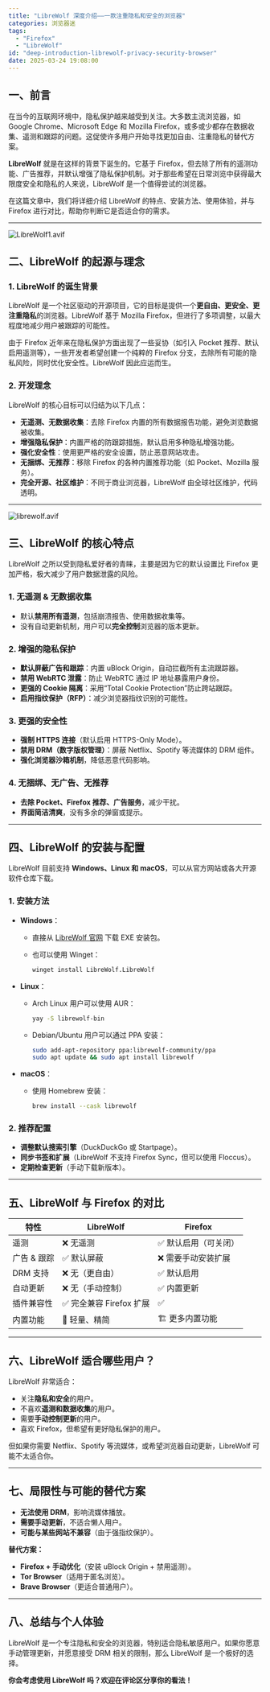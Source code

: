 ```yaml
---
title: "LibreWolf 深度介绍——一款注重隐私和安全的浏览器"
categories: 浏览器迷
tags:
  - "Firefox"
  - "LibreWolf"
id: "deep-introduction-librewolf-privacy-security-browser"
date: 2025-03-24 19:08:00
---
```


## **一、前言**

在当今的互联网环境中，隐私保护越来越受到关注。大多数主流浏览器，如 Google Chrome、Microsoft Edge 和 Mozilla Firefox，或多或少都存在数据收集、遥测和跟踪的问题。这促使许多用户开始寻找更加自由、注重隐私的替代方案。

**LibreWolf** 就是在这样的背景下诞生的。它基于 Firefox，但去除了所有的遥测功能、广告推荐，并默认增强了隐私保护机制。对于那些希望在日常浏览中获得最大限度安全和隐私的人来说，LibreWolf 是一个值得尝试的浏览器。

在这篇文章中，我们将详细介绍 LibreWolf 的特点、安装方法、使用体验，并与 Firefox 进行对比，帮助你判断它是否适合你的需求。

---
![LibreWolf1.avif](https://b2.235421.xyz/pic/2025/03/2302d5cca359ebc345a0fb79dc11a74c.avif)

## **二、LibreWolf 的起源与理念**

### **1. LibreWolf 的诞生背景**

LibreWolf 是一个社区驱动的开源项目，它的目标是提供一个**更自由、更安全、更注重隐私**的浏览器。LibreWolf 基于 Mozilla Firefox，但进行了多项调整，以最大程度地减少用户被跟踪的可能性。

由于 Firefox 近年来在隐私保护方面出现了一些妥协（如引入 Pocket 推荐、默认启用遥测等），一些开发者希望创建一个纯粹的 Firefox 分支，去除所有可能的隐私风险，同时优化安全性。LibreWolf 因此应运而生。

### **2. 开发理念**

LibreWolf 的核心目标可以归结为以下几点：

- **无遥测、无数据收集**：去除 Firefox 内置的所有数据报告功能，避免浏览数据被收集。
- **增强隐私保护**：内置严格的防跟踪措施，默认启用多种隐私增强功能。
- **强化安全性**：使用更严格的安全设置，防止恶意网站攻击。
- **无捆绑、无推荐**：移除 Firefox 的各种内置推荐功能（如 Pocket、Mozilla 服务）。
- **完全开源、社区维护**：不同于商业浏览器，LibreWolf 由全球社区维护，代码透明。

---
![librewolf.avif](https://b2.235421.xyz/pic/2025/03/24559ec80d5d75d463a38aef4c6f4451.avif)

## **三、LibreWolf 的核心特点**

LibreWolf 之所以受到隐私爱好者的青睐，主要是因为它的默认设置比 Firefox 更加严格，极大减少了用户数据泄露的风险。

### **1. 无遥测 & 无数据收集**

- 默认**禁用所有遥测**，包括崩溃报告、使用数据收集等。
- 没有自动更新机制，用户可以**完全控制**浏览器的版本更新。

### **2. 增强的隐私保护**

- **默认屏蔽广告和跟踪**：内置 uBlock Origin，自动拦截所有主流跟踪器。
- **禁用 WebRTC 泄露**：防止 WebRTC 通过 IP 地址暴露用户身份。
- **更强的 Cookie 隔离**：采用“Total Cookie Protection”防止跨站跟踪。
- **启用指纹保护（RFP）**：减少浏览器指纹识别的可能性。

### **3. 更强的安全性**

- **强制 HTTPS 连接**（默认启用 HTTPS-Only Mode）。
- **禁用 DRM（数字版权管理）**：屏蔽 Netflix、Spotify 等流媒体的 DRM 组件。
- **强化浏览器沙箱机制**，降低恶意代码影响。

### **4. 无捆绑、无广告、无推荐**

- **去除 Pocket、Firefox 推荐、广告服务**，减少干扰。
- **界面简洁清爽**，没有多余的弹窗或提示。

---

## **四、LibreWolf 的安装与配置**

LibreWolf 目前支持 **Windows、Linux 和 macOS**，可以从官方网站或各大开源软件仓库下载。

### **1. 安装方法**

- **Windows**：
    
    - 直接从 [LibreWolf 官网](https://librewolf.net/) 下载 EXE 安装包。
    - 也可以使用 Winget：
        
        ```bash
        winget install LibreWolf.LibreWolf
        ```
        
- **Linux**：
    
    - Arch Linux 用户可以使用 AUR：
        
        ```bash
        yay -S librewolf-bin
        ```
        
    - Debian/Ubuntu 用户可以通过 PPA 安装：
        
        ```bash
        sudo add-apt-repository ppa:librewolf-community/ppa
        sudo apt update && sudo apt install librewolf
        ```
        
- **macOS**：
    
    - 使用 Homebrew 安装：
        
        ```bash
        brew install --cask librewolf
        ```
        

### **2. 推荐配置**

- **调整默认搜索引擎**（DuckDuckGo 或 Startpage）。
- **同步书签和扩展**（LibreWolf 不支持 Firefox Sync，但可以使用 Floccus）。
- **定期检查更新**（手动下载新版本）。

---

## **五、LibreWolf 与 Firefox 的对比**

|特性|LibreWolf|Firefox|
|---|---|---|
|遥测|❌ 无遥测|✅ 默认启用（可关闭）|
|广告 & 跟踪|✅ 默认屏蔽|❌ 需要手动安装扩展|
|DRM 支持|❌ 无（更自由）|✅ 默认启用|
|自动更新|❌ 无（手动控制）|✅ 内置更新|
|插件兼容性|✅ 完全兼容 Firefox 扩展|✅|
|内置功能|🚀 轻量、精简|🏗️ 更多内置功能|

---

## **六、LibreWolf 适合哪些用户？**

LibreWolf 非常适合：

- 关注**隐私和安全**的用户。
- 不喜欢**遥测和数据收集**的用户。
- 需要**手动控制更新**的用户。
- 喜欢 Firefox，但希望有更好隐私保护的用户。

但如果你需要 Netflix、Spotify 等流媒体，或希望浏览器自动更新，LibreWolf 可能不太适合你。

---

## **七、局限性与可能的替代方案**

- **无法使用 DRM**，影响流媒体播放。
- **需要手动更新**，不适合懒人用户。
- **可能与某些网站不兼容**（由于强指纹保护）。

**替代方案：**

- **Firefox + 手动优化**（安装 uBlock Origin + 禁用遥测）。
- **Tor Browser**（适用于匿名浏览）。
- **Brave Browser**（更适合普通用户）。

---

## **八、总结与个人体验**

LibreWolf 是一个专注隐私和安全的浏览器，特别适合隐私敏感用户。如果你愿意手动管理更新，并愿意接受 DRM 相关的限制，那么 LibreWolf 是一个极好的选择。

**你会考虑使用 LibreWolf 吗？欢迎在评论区分享你的看法！**